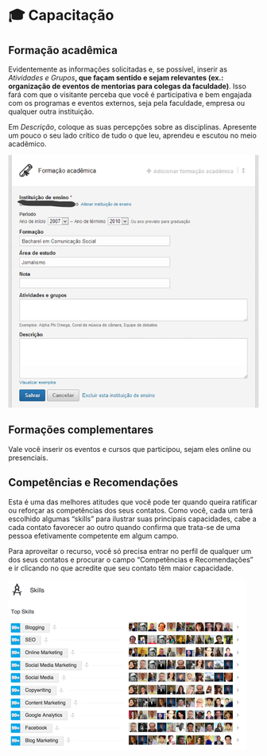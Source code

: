 # 🎓 Capacitação

## **Formação acadêmica**

Evidentemente as informações solicitadas e, se possível, inserir as _Atividades e Grupos_**, que façam sentido e sejam relevantes \(ex.: organização de eventos de mentorias para colegas da faculdade\)**. Isso fará com que o visitante perceba que você é participativa e bem engajada com os programas e eventos externos, seja pela faculdade, empresa ou qualquer outra instituição.

Em _Descrição_, coloque as suas percepções sobre as disciplinas. Apresente um pouco o seu lado crítico de tudo o que leu, aprendeu e escutou no meio acadêmico.

![](.gitbook/assets/passo6%20%281%29.png)

## **Formações complementares**

Vale você inserir os eventos e cursos que participou, sejam eles online ou presenciais.

## **Competências e Recomendações**

Esta é uma das melhores atitudes que você pode ter quando queira ratificar ou reforçar as competências dos seus contatos. Como você, cada um terá escolhido algumas “skills” para ilustrar suas principais capacidades, cabe a cada contato favorecer ao outro quando confirma que trata-se de uma pessoa efetivamente competente em algum campo.

Para aproveitar o recurso, você só precisa entrar no perfil de qualquer um dos seus contatos e procurar o campo “Competências e Recomendações” e ir clicando no que acredite que seu contato têm maior capacidade.

![](.gitbook/assets/image.png)

